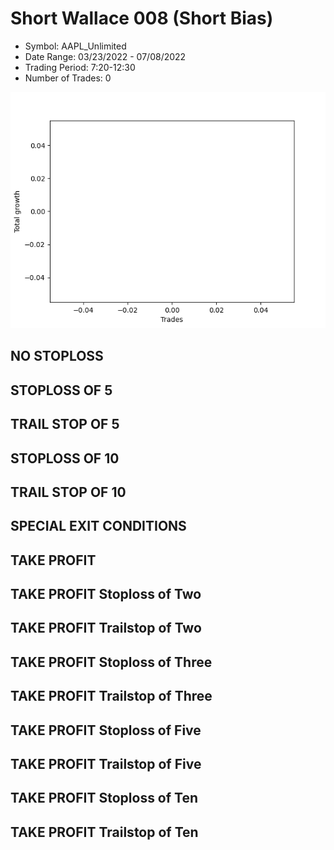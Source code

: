 # Short Wallace 008 (Short Bias)
- Symbol: AAPL_Unlimited
- Date Range: 03/23/2022 - 07/08/2022
- Trading Period: 7:20-12:30
- Number of Trades: 0

![Plot](ShortWallace008AAPL_Unlimited(ShortBias).png)
## NO STOPLOSS









## STOPLOSS OF 5









## TRAIL STOP OF 5









## STOPLOSS OF 10









## TRAIL STOP OF 10









## SPECIAL EXIT CONDITIONS 


## TAKE PROFIT






## TAKE PROFIT Stoploss of Two






## TAKE PROFIT Trailstop of Two






## TAKE PROFIT Stoploss of Three






## TAKE PROFIT Trailstop of Three






## TAKE PROFIT Stoploss of Five






## TAKE PROFIT Trailstop of Five






## TAKE PROFIT Stoploss of Ten






## TAKE PROFIT Trailstop of Ten




